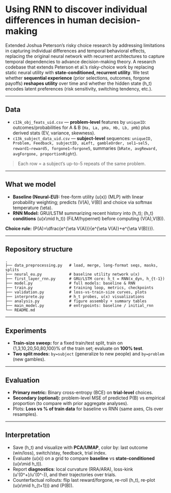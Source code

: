 # Using RNN to discover individual differences in human decision-making 
Extended Joshua Peterson’s risky choice research by addressing limitations in capturing individual differences and temporal behavioral effects, replacing the original neural network with recurrent architectures to capture temporal dependencies to advance decision-making theory. A research codebase that extends Peterson et al.’s risky-choice work by replacing static neural utility with **state-conditioned, recurrent utility**. We test whether **sequential experience** (prior selections, outcomes, forgone payoffs) **reshapes utility** over time and whether the hidden state (h_t) encodes latent preferences (risk sensitivity, switching tendency, etc.).

---

## Data

* `c13k_obj_feats_uid.csv` — **problem-level** features by `uniqueID`: outcomes/probabilities for A & B (`Ha, La, pHa, Hb, Lb, pHb`) plus derived stats (EV, variance, skewness).
* `c13k_subject_data_uid.csv` — **subject-level** sequences: `uniqueID, Problem, Feedback, subjectID, aLeft, gambleOrder, sel1–sel5, reward1–reward5, forgone1–forgone5`, summaries (`bRate, avgReward, avgForgone, proportionRight`).

> Each row = a subject’s up-to-5 repeats of the same problem.

---

## What we model

* **Baseline (Neural-EU):** free-form utility (u(x)) (MLP) with linear probability weighting; predicts (V(A), V(B)) and choice via softmax temperature (\eta).
* **RNN Model:** GRU/LSTM summarizing recent history into (h_t); (h_t) **conditions** (u(x\mid h_t)) (FiLM/hypernet) before computing (V(A),V(B)).

**Choice rule:** (P(A)=\dfrac{e^{\eta V(A)}}{e^{\eta V(A)}+e^{\eta V(B)}}).

---

## Repository structure

```
.
├── data_preprocessing.py   # load, merge, long-format seqs, masks, splits
├── neural_eu.py            # baseline utility network u(x)
├── first_layer_rnn.py      # GRU/LSTM core: h_t = RNN(x_dyn, h_{t-1})
├── model.py                # full models: baseline & RNN 
├── train.py                # training loop, metrics, checkpoints
├── validation.py           # loss-vs-train-size curves, plots
├── interprete.py           # h_t probes, u(x) visualizations
├── analysis.py             # figure assembly + summary tables
├── main_model.py           # entrypoints: baseline / initial_rnn
└── README.md
```
---

## Experiments

* **Train-size sweep:** for a fixed train/test split, train on {1,3,10,20,50,80,100}% of the train set; evaluate on **100% test**.
* **Two split modes:** `by=subject` (generalize to new people) and `by=problem` (new gambles).

---

## Evaluation

* **Primary metric:** Binary cross-entropy (BCE) on **trial-level** choices.
* **Secondary (optional):** problem-level MSE of predicted P(B) vs empirical proportion (to compare with prior aggregate analyses).
* Plots: **Loss vs % of train data** for baseline vs RNN (same axes, CIs over resamples).

---

## Interpretation

* Save (h_t) and visualize with **PCA/UMAP**, color by: last outcome (win/loss), switch/stay, feedback, trial index.
* Evaluate (u(x)) on a grid to compare **baseline** vs **state-conditioned** (u(x\mid h_t)).
* Report **diagnostics**: local curvature (RRA/ARA), loss-kink (u'(0^+)/u'(0^-)), and their trajectories over trials.
* Counterfactual rollouts: flip last reward/forgone, re-roll (h_t), re-plot (u(x\mid h_{t+1})) and (P(B)).
